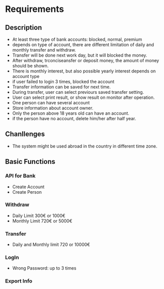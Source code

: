 # Requirements

## Description
- At least three type of bank accounts: blocked, normal, premium
- depends on type of account, there are different limitation of daily and monthly transfer and withdraw.
- Transfer will be done next work day, but it will blocked the money.
- After withdraw, trconciseansfer or deposit money, the amount of money should be shown.
- There is monthly interest, but also possible yearly interest depends on account type
- if user failed to login 3 times, blocked the account
- Transfer information can be saved for next time.
- During transfer, user can select previours saved transfer setting.
- User can select print result, or show result on monitor after operation.
- One person can have several account
- Store information about account owner.
- Only the person above 18 years old can have an account.
- if the person have no account, delete him/her after half year.

## Chanllenges
- The system might be used abroad in the country in different time zone.

## Basic Functions

### API for Bank
- Create Account
- Create Person

### Withdraw
- Daily Limit 300€ or 1000€
- Monthly Limit 720€ or 5000€

### Transfer
- Daily and Monthly limit 720 or 10000€

### LogIn
- Wrong Password: up to 3 times

### Export Info 
